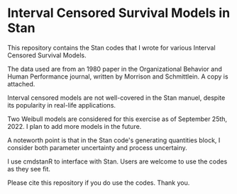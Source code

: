 # Interval Censored Survival Models in Stan

This repository contains the Stan codes that I wrote for various Interval Censored Survival Models.

The data used are from an 1980 paper in the Organizational Behavior and Human Performance journal, written by Morrison and Schmittlein.  A copy is attached.

Interval censored models are not well-covered in the Stan manuel, despite its popularity in real-life applications.

Two Weibull models are considered for this exercise as of September 25th, 2022. I plan to add more models in the future.

A noteworth point is that in the Stan code's generating quantities block, I consider both parameter uncertainty and process uncertainy.  

I use cmdstanR to interface with Stan. Users are welcome to use the codes as they see fit.  

Please cite this repository if you do use the codes.  Thank you.
